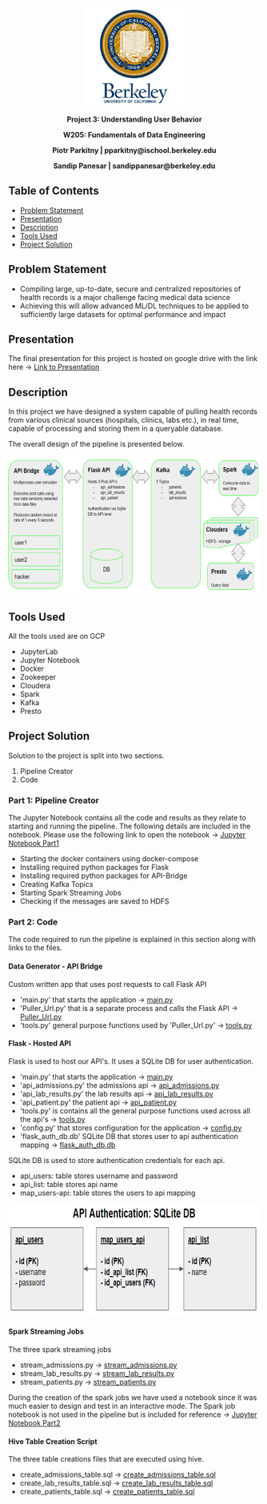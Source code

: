 <p align="center">
    <img src="uc-berkeley-logo-seal.jpg" alt="Logo" width="200" height="200">
</p>

<p align="center">
  <p align="center"><strong>Project 3: Understanding User Behavior</strong></p>
  <p align="center"><strong>W205: Fundamentals of Data Engineering</strong></p>
  <p align="center"><strong>Piotr Parkitny | pparkitny@ischool.berkeley.edu</strong></p>
  <p align="center"><strong>Sandip Panesar | sandippanesar@berkeley.edu</strong></p>
</p>

<!-- TABLE OF CONTENTS -->
## Table of Contents

* [Problem Statement](#problem-statement)
* [Presentation](#presentation)
* [Description](#description)
* [Tools Used](#tools-used)
* [Project Solution](#project-solution)

<!-- PROBLEM STATEMENT -->
Problem Statement
------------
- Compiling large, up-to-date, secure and centralized repositories of health records is a major challenge facing medical data science  
- Achieving this will allow advanced ML/DL techniques to be applied to sufficiently large datasets for optimal performance and impact

<!-- presentation -->
Presentation
------------
The final presentation for this project is hosted on google drive with the link here -> [Link to Presentation](https://docs.google.com/presentation/d/14XJVOvAMcqVwZS8CfbtVuPDY5W9vEbOO7hxpSdSlM4s/edit?usp=sharing)


<!-- DESCRIPTION -->
Description
------------

In this project we have designed a system capable of pulling health records from various clinical sources (hospitals, clinics, labs etc.), in real time, capable of processing and storing them in a queryable database. 

The overall design of the pipeline is presented below.

<p align="center">
    <img src="pipeline.PNG" alt="Design" width="636" height="278">
</p>

<!-- TOOLS USED -->
Tools Used
------------

All the tools used are on GCP

- JupyterLab
- Jupyter Notebook
- Docker
- Zookeeper
- Cloudera
- Spark
- Kafka
- Presto

<!-- PROJECT SOLUTION -->
Project Solution
------------

Solution to the project is split into two sections.

1. Pipeline Creator
2. Code

### Part 1: Pipeline Creator
The Jupyter Notebook contains all the code and results as they relate to starting and running the pipeline.
The following details are included in the notebook.
Please use the following link to open the notebook -> [Jupyter Notebook Part1](Project_3_Part1.ipynb)

- Starting the docker containers using docker-compose
- Installing required python packages for Flask
- Installing required python packages for API-Bridge
- Creating Kafka Topics
- Starting Spark Streaming Jobs
- Checking if the messages are saved to HDFS

### Part 2: Code
The code required to run the pipeline is explained in this section along with links to the files.

#### Data Generator - API Bridge
Custom written app that uses post requests to call Flask API
- 'main.py' that starts the application -> [main.py](API_Bridge/main.py)
- 'Puller_Url.py' that is a separate process and calls the Flask API -> [Puller_Url.py](API_Bridge/Puller_Url.py)
- 'tools.py' general purpose functions used by 'Puller_Url.py' -> [tools.py](API_Bridge/tools.py)

#### Flask - Hosted API
Flask is used to host our API's. It uses a SQLite DB for user authentication.
- 'main.py' that starts the application -> [main.py](Flask/main.py)
- 'api_admissions.py' the admissions api -> [api_admissions.py](Flask/api_admissions.py)
- 'api_lab_results.py' the lab results api -> [api_lab_results.py](Flask/api_lab_results.py)
- 'api_patient.py' the patient api -> [api_patient.py](Flask/api_patient.py)
- 'tools.py' is contains all the general purpose functions used across all the api's -> [tools.py](Flask/tools.py)
- 'config.py' that stores configuration for the application -> [config.py](Flask/config.py)
- 'flask_auth_db.db' SQLite DB that stores user to api authentication mapping -> [flask_auth_db.db](Flask/flask_auth_db.db)

SQLite DB is used to store authentication credentials for each api.
- api_users: table stores username and password
- api_list: table stores api name
- map_users-api: table stores the users to api mapping

<p align="center">
    <img src="db.PNG" alt="Design" width="749" height="224">
</p>

#### Spark Streaming Jobs
The three spark streaming jobs
- stream_admissions.py -> [stream_admissions.py](Spark/stream_admissions.py)
- stream_lab_results.py -> [stream_lab_results.py](Spark/stream_lab_results.py)
- stream_patients.py -> [stream_patients.py](Spark/stream_patients.py)  

During the creation of the spark jobs we have used a notebook since it was much easier to design and test in an interactive mode.
The Spark job notebook is not used in the pipeline but is included for reference -> [Jupyter Notebook Part2](Project_3_Part2.ipynb)

#### Hive Table Creation Script
The three table creations files that are executed using hive.
- create_admissions_table.sql -> [create_admissions_table.sql](Hive/create_admissions_table.sql)
- create_lab_results_table.sql -> [create_lab_results_table.sql](Hive/create_lab_results_table.sql)
- create_patients_table.sql -> [create_patients_table.sql](Hive/create_patients_table.sql)

